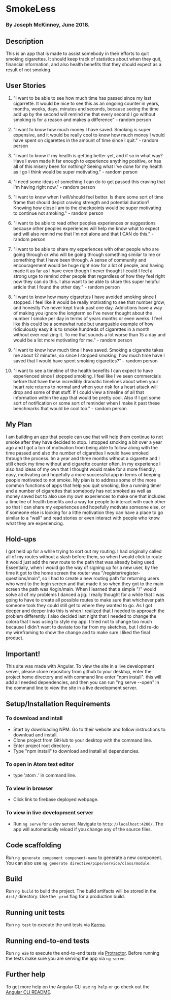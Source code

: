 # SmokeLess

### By Joseph McKinney, June 2018.

## Description
This is an app that is made to assist somebody in their efforts to quit smoking cigarettes.  It should keep track of statistics about when they quit, financial information, and also health benefits that they should expect as a result of not smoking.

## User Stories
1.  "I want to be able to see how much time has passed since my last cigarrette.  It would be nice to see this as an ongoing counter in years, months, weeks, days, minutes and seconds, because seeing the time add up by the second will remind me that every second I go without smoking is for a reason and makes a difference" - random person

2.  "I want to know how much money I have saved.  Smoking is super expensive, and it would be really cool to know how much money I would have spent on cigarettes in the amount of time since I quit." - random person

3. "I want to know if my health is getting better yet, and if so in what way?  Have I even made it far enough to experience anything positive, or has all of this misery been for nothing?  Seeing what I've done for my health as I go I think would be super motivating." - random person

4. "I need some ideas of something I can do to get passed this craving that I'm having right now." - random person

5. "I want to know when I will/should feel better.  Is there some sort of time frame that should depict craving strength and potential duration?  Knowing how close I am to the checkpoints would be super motivating to continue not smoking." - random person  

6.  "I want to be able to read other peoples experiences or suggestions because other peoples experiences will help me know what to expect and will also remind me that I'm not alone and that I CAN do this." - random person

7.  "I want to be able to share my experiences with other people who are going through or who will be going through something similar to me or something that I have been through.  A sense of community and encouragement would be huge right now for a lot of people, and having made it as far as I have even though I never thought I could I feel a strong urge to remind other people that regardless of how they feel right now they can do this.  I also want to be able to share this super helpful article that I found the other day." - random person

8.  "I want to know how many cigarettes I have avoided smoking since I stopped. I feel like it would be really motivating to see that number grow, and honestly I've never kept track past one day.  Addictions have a way of making you ignore the longterm so I've never thought about the number I smoke per day in terms of years months or even weeks. I feel like this could be a somewhat rude but unarguable example of how ridiculously easy it is to smoke hundreds of cigarettes in a month without ever realizing it.  To me that sounds a lot worse than 15 a day and would be a lot more motivating for me." - random person

9.  "I want to know how much time I have saved.  Smoking a cigarette takes me about 12 minutes, so since I stopped smoking, how much time have I saved that I would have spent smoking cigarettes?" - random person

10.  "I want to see a timeline of the health benefits I can expect to have experienced since I stopped smoking.  I feel like I've seen commercials before that have these incredibly dramatic timelines about when your heart rate returns to normal and when your risk for a heart attack will drop and some of that stuff.  If I could view a timeline of all that information within the app that would be pretty cool.  Also if I got some sort of notification or some sort of reminder when I make it past these benchmarks that would be cool too." - random person

## My Plan
I am building an app that people can use that will help them continue to not smoke after they have decided to stop.  I stopped smoking a bit over a year ago and I got a ton of motivation from being able to follow along with the time passed and also the number of cigarettes I would have smoked through the process.  Im a year and three months without a cigarette and I still check my time without and cigarette counter often.  In my experience I also had ideas of my own that I thought would make for a more friendly, easy, motivating and hopefully a more successful app in terms of keeping people motivated to not smoke.  My plan is to address some of the more common functions of apps that help you quit smoking, like a running timer and a number of cigarettes that somebody has not smoked as well as money saved but to also use my own experiences to make one that includes a timeline of health benefits and a way for people to interact with each other so that I can share my experiences and hopefully motivate someone else, or if someone else is looking for a little motivation they can have a place to go similar to a "wall" and read stories or even interact with people who know what they are experiencing.  

## Hold-ups
I got held up for a while trying to sort out my routing.  I had originally called all of my routes without a slash before them, so when I would click to route it would just add the new route to the path that was already being used. Essentially, when I would go the way of signing up for a new user, by the time it got to the home screen the router was "/register/register-questions/main", so I had to create a new routing path for returning users who went to the login screen and that made it so when they got to the main screen the path was /login/main.  When I learned that a simple "/" would solve all of my problems I danced a jig.  I really thought for a while that I was going to have to create all possible routes to make sure that whichever path someone took they could still get to where they wanted to go.  As I got deeper and deeper into this is when I realized that I needed to approach the problem differently.  I also decided last night that I needed to change the colora that I was using to style my app.  I tried not to change too much because I didn't want to deviate too far from my sketches, but I did re-do my wireframing to show the change and to make sure I liked the final product.  

## Important!
This site was made with Angular. To view the site in a live development server, please clone repository from github to your desktop, enter the project home directory and with command line enter "npm install". this will add all needed dependencies, and then you can run "ng serve --open" in the command line to view the site in a live development server.

## Setup/Installation Requirements
### To download and intall
* Start by downloading NPM. Go to their website and follow instructions to download and install.
* Clone project from GitHub to your desktop with the command line.
* Enter project root directory.
* Type "npm install" to download and install all dependencies.
### To open in Atom text editor
* type 'atom .' in command line.
### To view in browser
* Click link to firebase deployed webpage.  
### To view in live development server
* Run `ng serve` for a dev server. Navigate to `http://localhost:4200/`. The app will automatically reload if you change any of the source files.


## Code scaffolding

Run `ng generate component component-name` to generate a new component. You can also use `ng generate directive/pipe/service/class/module`.

## Build

Run `ng build` to build the project. The build artifacts will be stored in the `dist/` directory. Use the `-prod` flag for a production build.

## Running unit tests

Run `ng test` to execute the unit tests via [Karma](https://karma-runner.github.io).

## Running end-to-end tests

Run `ng e2e` to execute the end-to-end tests via [Protractor](http://www.protractortest.org/).
Before running the tests make sure you are serving the app via `ng serve`.

## Further help

To get more help on the Angular CLI use `ng help` or go check out the [Angular CLI README](https://github.com/angular/angular-cli/blob/master/README.md).
